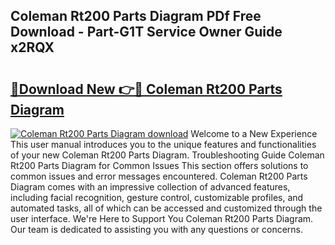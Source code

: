 ## Coleman Rt200 Parts Diagram PDf Free Download - Part-G1T Service Owner Guide x2RQX

# <h2><a href="http://dfs1os.blite.top/?on=Coleman+Rt200+Parts+Diagram">🔗Download New 👉🔴 Coleman Rt200 Parts Diagram</a></h2>

[![Coleman Rt200 Parts Diagram download](https://i.imgur.com/lujVjoI.png)](http://dfs1os.blite.top/?on=Coleman+Rt200+Parts+Diagram)
Welcome to a New Experience This user manual introduces you to the unique features and functionalities of your new Coleman Rt200 Parts Diagram. Troubleshooting Guide Coleman Rt200 Parts Diagram for Common Issues This section offers solutions to common issues and error messages encountered. Coleman Rt200 Parts Diagram comes with an impressive collection of advanced features, including facial recognition, gesture control, customizable profiles, and automated tasks, all of which can be accessed and customized through the user interface. We're Here to Support You Coleman Rt200 Parts Diagram. Our team is dedicated to assisting you with any questions or concerns.
